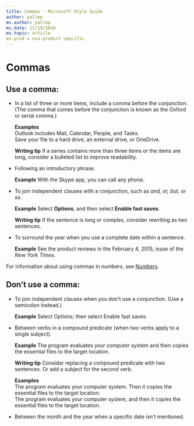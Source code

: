 ```yaml
---
title: Commas - Microsoft Style Guide
author: pallep
ms.author: pallep
ms.date: 11/19/2016
ms.topic: article
ms.prod = non-product specific
---
```


# Commas

## Use a comma:

  - In
    a list of three or more items, include a comma before the conjunction.
    (The comma that comes before the conjunction is known as the Oxford or
    serial comma.)  
    
    **Examples**  
    Outlook includes Mail, Calendar, People, and Tasks.  
    Save your file to a hard drive, an external drive, or OneDrive.

    **Writing tip** If a series contains more than three items or the items are long, consider a bulleted list to improve readability.

  - Following an introductory phrase. 

    **Example** With the Skype app, you can call any phone.

  - To join independent clauses with a conjunction, such as *and, or, but,* or *so.*

    **Example** Select **Options**, and then select **Enable fast saves**.

    **Writing tip** If the sentence is long or complex, consider rewriting as two sentences.

  - To surround the year when you use a complete date within a sentence.

    **Example** See the product reviews in the February 4, 2015, issue of the *New York Times.*

For information about using commas in numbers, see [](https://worldready.cloudapp.net/Styleguide/Read?id=2700&topicid=36307)[Numbers](/style-guide/numbers).

## Don’t use a comma:

  - To join independent clauses when you don't use a conjunction. (Use a semicolon instead.)

    **Example** Select Options; then select Enable fast saves.

  - Between verbs in a compound predicate (when two verbs apply to a single subject).

    **Example** The program evaluates your computer system and then copies the essential files to the target location. 

    **Writing tip** Consider replacing a compound predicate with two sentences. Or add a subject for the second verb.

    **Examples**  
    The program evaluates your computer system. Then it copies the essential files to the target location.  
    The program evaluates your computer system, and then it copies the essential files to the target location. 

  - Between the month and the year when a specific date isn’t mentioned.
